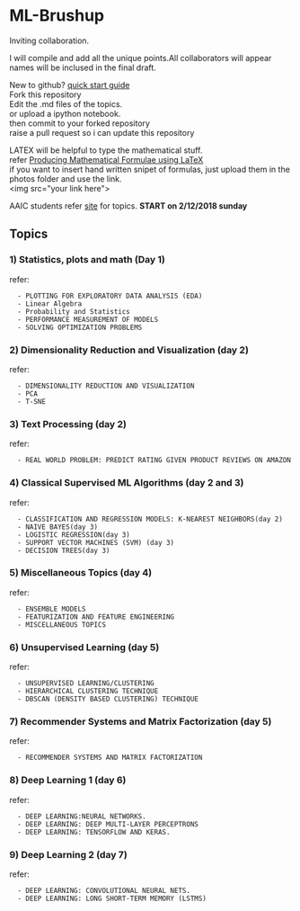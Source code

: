 # ML-Brushup

Inviting collaboration.


I will compile and add all the unique points.All collaborators will appear names will be inclused in the final draft. 

New to github? [quick start guide](https://guides.github.com/activities/hello-world/) <br>
Fork this repository<br>
Edit the .md files of the topics.<br>
or upload a ipython notebook.<br>
then commit to your forked repository<br>
raise a pull request so i can update this repository<br>

LATEX will be helpful to type the mathematical stuff.<br>
refer [Producing Mathematical Formulae using LaTeX](https://www.maths.tcd.ie/~dwilkins/LaTeXPrimer/) <br>
if you want to insert hand written snipet of formulas, just upload them in the photos folder and use the link.<br>
\<img src="your link here"\>

AAIC students refer [site](https://www.appliedaicourse.com/course/applied-ai-course-online/) for topics. **START on 2/12/2018 sunday**

## Topics

### 1) Statistics, plots and math (Day 1)
refer: 

      - PLOTTING FOR EXPLORATORY DATA ANALYSIS (EDA)
      - Linear Algebra
      - Probability and Statistics
      - PERFORMANCE MEASUREMENT OF MODELS
      - SOLVING OPTIMIZATION PROBLEMS

### 2) Dimensionality Reduction and Visualization (day 2)
refer:

      - DIMENSIONALITY REDUCTION AND VISUALIZATION
      - PCA
      - T-SNE

### 3) Text Processing (day 2)
refer:

      - REAL WORLD PROBLEM: PREDICT RATING GIVEN PRODUCT REVIEWS ON AMAZON

### 4) Classical Supervised ML Algorithms (day 2 and 3)
refer:

      - CLASSIFICATION AND REGRESSION MODELS: K-NEAREST NEIGHBORS(day 2)
      - NAIVE BAYES(day 3)
      - LOGISTIC REGRESSION(day 3)
      - SUPPORT VECTOR MACHINES (SVM) (day 3)
      - DECISION TREES(day 3)

### 5) Miscellaneous Topics (day 4)
refer:
      
      - ENSEMBLE MODELS
      - FEATURIZATION AND FEATURE ENGINEERING
      - MISCELLANEOUS TOPICS

### 6) Unsupervised Learning (day 5)
refer:
      
      - UNSUPERVISED LEARNING/CLUSTERING
      - HIERARCHICAL CLUSTERING TECHNIQUE
      - DBSCAN (DENSITY BASED CLUSTERING) TECHNIQUE
      

### 7) Recommender Systems and Matrix Factorization (day 5)
refer:
      
      - RECOMMENDER SYSTEMS AND MATRIX FACTORIZATION

### 8) Deep Learning 1 (day 6)
refer:

      - DEEP LEARNING:NEURAL NETWORKS.
      - DEEP LEARNING: DEEP MULTI-LAYER PERCEPTRONS
      - DEEP LEARNING: TENSORFLOW AND KERAS.

### 9) Deep Learning 2 (day 7)
refer:
      
      - DEEP LEARNING: CONVOLUTIONAL NEURAL NETS.
      - DEEP LEARNING: LONG SHORT-TERM MEMORY (LSTMS)
